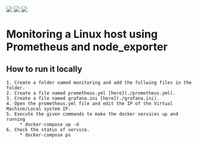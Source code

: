 <div>
    <image src=https://img.shields.io/badge/Grafana-brightgreen></image>
    <image src="https://img.shields.io/badge/Prometheus-ff69b4"></image>
    <image src="https://img.shields.io/badge/Node_exporter-orange"></image>
</div>

# Monitoring a Linux host using Prometheus and node_exporter

##  How to run it locally

    1. Create a folder named monitoring and add the follwing files in the folder.
    2. Create a file named prometheus.yml [here](./prometheus.yml).
    3. Create a file named grafana.ini [here](./grafana.ini). 
    4. Open the prometheus.yml file and edit the IP of the Virtual Machine/Local system IP.
    5. Execute the given commands to make the docker services up and running
         * docker-compose up -d
    6. Check the status of service.
         * docker-compose ps
  
